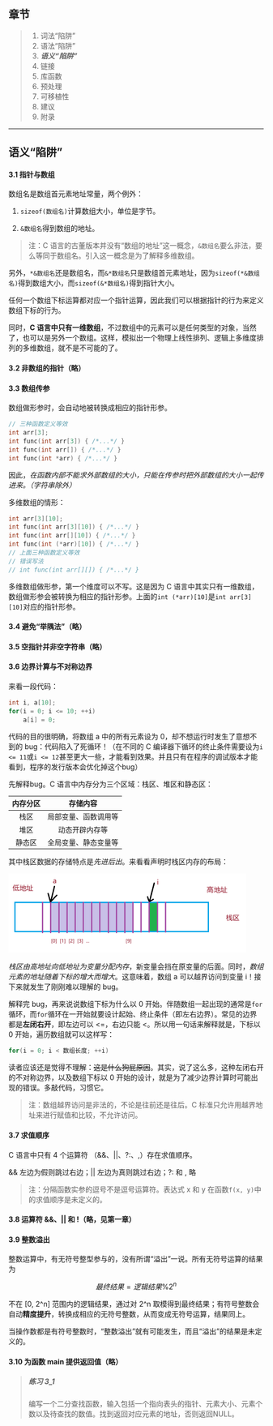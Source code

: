 ## 章节

> 1. 词法“陷阱”
> 2. 语法“陷阱”
> 3. ***语义“陷阱”***
> 4. 链接
> 5. 库函数
> 6. 预处理
> 7. 可移植性
> 8. 建议
> 9. 附录

---

## 语义“陷阱”

#### 3.1 指针与数组

数组名是数组首元素地址常量，两个例外：

1. `sizeof(数组名)`计算数组大小，单位是字节。

2. `&数组名`得到数组的地址。

> 注：C 语言的古董版本并没有“数组的地址”这一概念，`&数组名`要么非法，要么等同于数组名。引入这一概念是为了解释多维数组。

另外，`*&数组名`还是数组名，而`&*数组名`只是数组首元素地址，因为`sizeof(*&数组名)`得到数组大小，而`sizeof(&*数组名)`得到指针大小。

任何一个数组下标运算都对应一个指针运算，因此我们可以根据指针的行为来定义数组下标的行为。

同时，**C 语言中只有一维数组**，不过数组中的元素可以是任何类型的对象，当然了，也可以是另外一个数组。这样，模拟出一个物理上线性排列、逻辑上多维度排列的多维数组，就不是不可能的了。

#### 3.2 非数组的指针（略）

#### 3.3 数组传参

数组做形参时，会自动地被转换成相应的指针形参。

```C
// 三种函数定义等效
int arr[3];
int func(int arr[3]) { /*...*/ }
int func(int arr[]) { /*...*/ }
int func(int *arr) { /*...*/ }
```

因此，*在函数内部不能求外部数组的大小，只能在传参时把外部数组的大小一起传进来。（字符串除外）*

多维数组的情形：

```C
int arr[3][10];
int func(int arr[3][10]) { /*...*/ }
int func(int arr[][10]) { /*...*/ }
int func(int (*arr)[10]) { /*...*/ }
// 上面三种函数定义等效
// 错误写法
// int func(int arr[][]) { /*...*/ }
```

多维数组做形参，第一个维度可以不写。这是因为 C 语言中其实只有一维数组，数组做形参会被转换为相应的指针形参。上面的`int (*arr)[10]`是`int arr[3][10]`对应的指针形参。

#### 3.4 避免“举隅法”（略）

#### 3.5 空指针并非空字符串（略）

#### 3.6 边界计算与不对称边界

来看一段代码：

```C
int i, a[10];
for(i = 0; i <= 10; ++i)
    a[i] = 0;
```

代码的目的很明确，将数组 a 中的所有元素设为 0，却不想运行时发生了意想不到的 bug：代码陷入了死循环！（在不同的 C 编译器下循环的终止条件需要设为`i <= 11`或`i <= 12`甚至更大一些，才能看到效果。并且只有在程序的调试版本才能看到，程序的发行版本会优化掉这个bug）

先解释bug。C 语言中内存分为三个区域：栈区、堆区和静态区：

| 内存分区 |       存储内容       |
| :------: | :------------------: |
|   栈区   | 局部变量、函数调用等 |
|   堆区   |    动态开辟内存等    |
|  静态区  | 全局变量、静态变量等 |

其中栈区数据的存储特点是*先进后出*。来看看声明时栈区内存的布局：

<img src=".\内存说明.png" alt="栈区变量的地址" style="zoom:50%;" />

*栈区由高地址向低地址为变量分配内存*，新变量会挡在原变量的后面。同时，*数组元素的地址随着下标的增大而增大*。这意味着，数组 a 可以越界访问到变量 i！接下来就发生了刚刚难以理解的 bug。

解释完 bug，再来说说数组下标为什么以 0 开始。伴随数组一起出现的通常是`for`循环，而`for`循环在一开始就要设计起始、终止条件（即左右边界）。常见的边界都是**左闭右开**，即左边可以 <=，右边只能 <。所以用一句话来解释就是，下标以 0 开始，遍历数组就可以这样写：

```C
for(i = 0; i < 数组长度; ++i)
```

读者应该还是觉得不理解：~~这是什么狗屁原因~~。其实，说了这么多，这种左闭右开的不对称边界，以及数组下标以 0 开始的设计，就是为了减少边界计算时可能出现的错误。多敲代码，习惯它。

> 注：数组越界访问是非法的，不论是往前还是往后。C 标准只允许用越界地址来进行赋值和比较，不允许访问。

#### 3.7 求值顺序

C 语言中只有 4 个运算符 （&&、||、?:、,）存在求值顺序。

&& 左边为假则跳过右边；|| 左边为真则跳过右边；?: 和 , 略

> 注：分隔函数实参的逗号不是逗号运算符。表达式 x 和 y 在函数`f(x, y)`中的求值顺序是未定义的。

#### 3.8 运算符 &&、|| 和 !（略，见第一章）

#### 3.9 整数溢出

整数运算中，有无符号整型参与的，没有所谓“溢出”一说。所有无符号运算的结果为

$$
最终结果 = 逻辑结果 \% 2^n
$$

不在 [0, 2^n] 范围内的逻辑结果，通过对 2^n 取模得到最终结果；有符号整数会自动**精度提升**，转换成相应的无符号整数，从而变成无符号运算，结果同上。

当操作数都是有符号整数时，“整数溢出”就有可能发生，而且“溢出”的结果是未定义的。

#### 3.10 为函数 main 提供返回值（略）

> ##### 练习 3_1
>
> 编写一个二分查找函数，输入包括一个指向表头的指针、元素大小、元素个数以及待查找的数值。找到返回对应元素的地址，否则返回NULL。